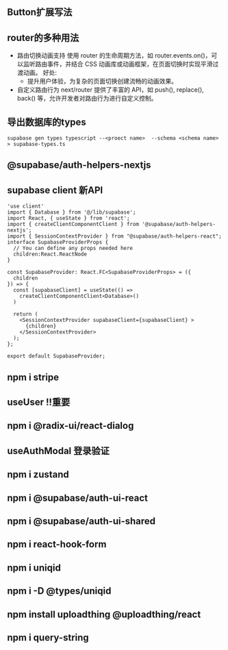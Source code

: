 ## Button扩展写法

## router的多种用法

- 路由切换动画支持
  使用 router 的生命周期方法，如 router.events.on()，可以监听路由事件，并结合 CSS 动画库或动画框架，在页面切换时实现平滑过渡动画。
  好处:
  - 提升用户体验，为复杂的页面切换创建流畅的动画效果。
- 自定义路由行为
  next/router 提供了丰富的 API，如 push(), replace(), back() 等，允许开发者对路由行为进行自定义控制。

## 导出数据库的types

`supabase gen types typescript --<proect name>  --schema <schema name> > supabase-types.ts`

## @supabase/auth-helpers-nextjs

## supabase client 新API

```tsx
'use client'
import { Database } from '@/lib/supabase';
import React, { useState } from 'react';
import { createClientComponentClient } from '@supabase/auth-helpers-nextjs';
import { SessionContextProvider } from "@supabase/auth-helpers-react";
interface SupabaseProviderProps {
  // You can define any props needed here
  children:React.ReactNode
}

const SupabaseProvider: React.FC<SupabaseProviderProps> = ({
  children
}) => {
  const [supabaseClient] = useState(() => 
    createClientComponentClient<Database>()
  )

  return (
    <SessionContextProvider supabaseClient={supabaseClient} >
      {children}
    </SessionContextProvider>
  );
};

export default SupabaseProvider;
```

## npm i stripe

## useUser !!重要

## npm i @radix-ui/react-dialog

## useAuthModal 登录验证

## npm i zustand

## npm i @supabase/auth-ui-react

## npm i @supabase/auth-ui-shared

## npm i react-hook-form

## npm i uniqid

## npm i -D @types/uniqid

## npm install uploadthing @uploadthing/react

## npm i query-string
